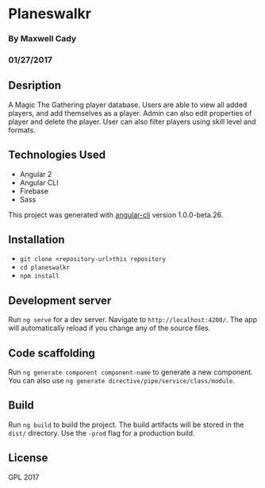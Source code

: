 # Planeswalkr
### By Maxwell Cady
### 01/27/2017
## Desription
A Magic The Gathering player database. Users are able to view all added players, and add themselves as a player. Admin can also edit properties of player and delete the player. User can also filter players using skill level and formats.

## Technologies Used
* Angular 2
* Angular CLI
* Firebase
* Sass

This project was generated with [angular-cli](https://github.com/angular/angular-cli) version 1.0.0-beta.26.

## Installation
* `git clone <repository-url>this repository`
* `cd planeswalkr`
* `npm install`

## Development server
Run `ng serve` for a dev server. Navigate to `http://localhost:4200/`. The app will automatically reload if you change any of the source files.

## Code scaffolding

Run `ng generate component component-name` to generate a new component. You can also use `ng generate directive/pipe/service/class/module`.

## Build

Run `ng build` to build the project. The build artifacts will be stored in the `dist/` directory. Use the `-prod` flag for a production build.

## License
GPL 2017
